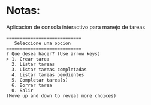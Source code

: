 # Notas:
Aplicacion de consola interactivo para manejo de tareas
```
============================
   Seleccione una opcion
============================
? Que desea hacer? (Use arrow keys)
> 1. Crear tarea
  2. Listar tareas
  3. Listar tareas completadas
  4. Listar tareas pendientes
  5. Completar tarea(s)
  6. Borrar tarea
  0. Salir
(Move up and down to reveal more choices)
```